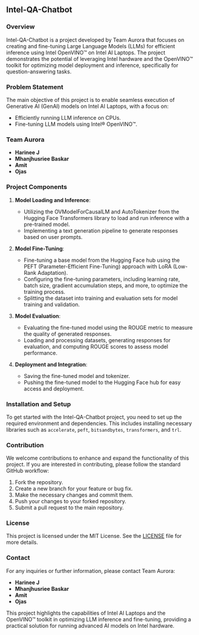 ## Intel-QA-Chatbot

### Overview

Intel-QA-Chatbot is a project developed by Team Aurora that focuses on creating and fine-tuning Large Language Models (LLMs) for efficient inference using Intel OpenVINO™ on Intel AI Laptops. The project demonstrates the potential of leveraging Intel hardware and the OpenVINO™ toolkit for optimizing model deployment and inference, specifically for question-answering tasks.

### Problem Statement

The main objective of this project is to enable seamless execution of Generative AI (GenAI) models on Intel AI Laptops, with a focus on:
- Efficiently running LLM inference on CPUs.
- Fine-tuning LLM models using Intel® OpenVINO™.

### Team Aurora

- **Harinee J**
- **Mhanjhusriee Baskar**
- **Amit**
- **Ojas**

### Project Components

1. **Model Loading and Inference**:
   - Utilizing the OVModelForCausalLM and AutoTokenizer from the Hugging Face Transformers library to load and run inference with a pre-trained model.
   - Implementing a text generation pipeline to generate responses based on user prompts.

2. **Model Fine-Tuning**:
   - Fine-tuning a base model from the Hugging Face hub using the PEFT (Parameter-Efficient Fine-Tuning) approach with LoRA (Low-Rank Adaptation).
   - Configuring the fine-tuning parameters, including learning rate, batch size, gradient accumulation steps, and more, to optimize the training process.
   - Splitting the dataset into training and evaluation sets for model training and validation.

3. **Model Evaluation**:
   - Evaluating the fine-tuned model using the ROUGE metric to measure the quality of generated responses.
   - Loading and processing datasets, generating responses for evaluation, and computing ROUGE scores to assess model performance.

4. **Deployment and Integration**:
   - Saving the fine-tuned model and tokenizer.
   - Pushing the fine-tuned model to the Hugging Face hub for easy access and deployment.

### Installation and Setup

To get started with the Intel-QA-Chatbot project, you need to set up the required environment and dependencies. This includes installing necessary libraries such as `accelerate`, `peft`, `bitsandbytes`, `transformers`, and `trl`.

### Contribution

We welcome contributions to enhance and expand the functionality of this project. If you are interested in contributing, please follow the standard GitHub workflow:
1. Fork the repository.
2. Create a new branch for your feature or bug fix.
3. Make the necessary changes and commit them.
4. Push your changes to your forked repository.
5. Submit a pull request to the main repository.

### License

This project is licensed under the MIT License. See the [LICENSE](LICENSE) file for more details.

### Contact

For any inquiries or further information, please contact Team Aurora:
- **Harinee J**
- **Mhanjhusriee Baskar**
- **Amit**
- **Ojas**

This project highlights the capabilities of Intel AI Laptops and the OpenVINO™ toolkit in optimizing LLM inference and fine-tuning, providing a practical solution for running advanced AI models on Intel hardware.
